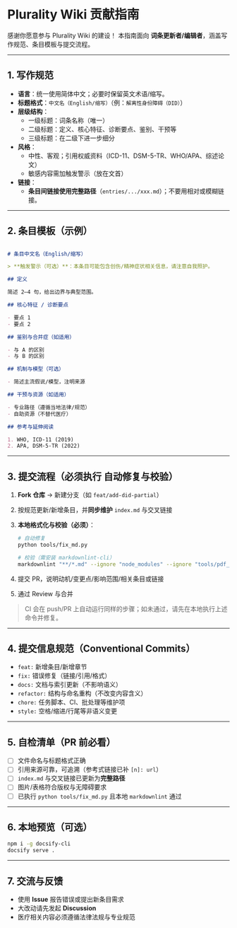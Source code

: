 # Plurality Wiki 贡献指南

感谢你愿意参与 Plurality Wiki 的建设！
本指南面向 **词条更新者/编辑者**，涵盖写作规范、条目模板与提交流程。

---

## 1. 写作规范

- **语言**：统一使用简体中文；必要时保留英文术语/缩写。
- **标题格式**：`中文名（English/缩写）`（例：`解离性身份障碍（DID）`）
- **层级结构**：
  - 一级标题：词条名称（唯一）
  - 二级标题：定义、核心特征、诊断要点、鉴别、干预等
  - 三级标题：在二级下进一步细分
- **风格**：
  - 中性、客观；引用权威资料（ICD-11、DSM-5-TR、WHO/APA、综述论文）
  - 敏感内容需加触发警示（放在文首）
- **链接**：
  - **条目间链接使用完整路径**（`entries/.../xxx.md`）；不要用相对或模糊链接。

---

## 2. 条目模板（示例）

```markdown

# 条目中文名（English/缩写）

> **触发警示（可选）**：本条目可能包含创伤/精神症状相关信息，请注意自我照护。

## 定义

简述 2–4 句，给出边界与典型范围。

## 核心特征 / 诊断要点

- 要点 1
- 要点 2

## 鉴别与合并症（如适用）

- 与 A 的区别
- 与 B 的区别

## 机制与模型（可选）

- 简述主流假说/模型，注明来源

## 干预与资源（如适用）

- 专业路径（遵循当地法律/规范）
- 自助资源（不替代医疗）

## 参考与延伸阅读

1. WHO, ICD-11 (2019)
2. APA, DSM-5-TR (2022)
```

---

## 3. 提交流程（必须执行 **自动修复与校验**）

1. **Fork 仓库** → 新建分支（如 `feat/add-did-partial`）
2. 按规范更新/新增条目，并**同步维护** `index.md` 与交叉链接
3. **本地格式化与校验（必须）**：

   ```bash
   # 自动修复
   python tools/fix_md.py

   # 校验（需安装 markdownlint-cli）
   markdownlint "**/*.md" --ignore "node_modules" --ignore "tools/pdf_export/vendor"
   ```

4. 提交 PR，说明动机/变更点/影响范围/相关条目或链接
5. 通过 Review 与合并

> CI 会在 push/PR 上自动运行同样的步骤；如未通过，请先在本地执行上述命令并修复。

---

## 4. 提交信息规范（Conventional Commits）

- `feat:` 新增条目/新增章节
- `fix:` 错误修复（链接/引用/格式）
- `docs:` 文档与索引更新（不影响语义）
- `refactor:` 结构与命名重构（不改变内容含义）
- `chore:` 任务脚本、CI、批处理等维护项
- `style:` 空格/缩进/行尾等非语义变更

---

## 5. 自检清单（PR 前必看）

- [ ] 文件命名与标题格式正确
- [ ] 引用来源可靠，可追溯（参考式链接已补 `[n]: url`）
- [ ] `index.md` 与交叉链接已更新为**完整路径**
- [ ] 图片/表格符合版权与无障碍要求
- [ ] 已执行 `python tools/fix_md.py` 且本地 `markdownlint` 通过

---

## 6. 本地预览（可选）

```bash
npm i -g docsify-cli
docsify serve .
```

---

## 7. 交流与反馈

- 使用 **Issue** 报告错误或提出新条目需求
- 大改动请先发起 **Discussion**
- 医疗相关内容必须遵循法律法规与专业规范
